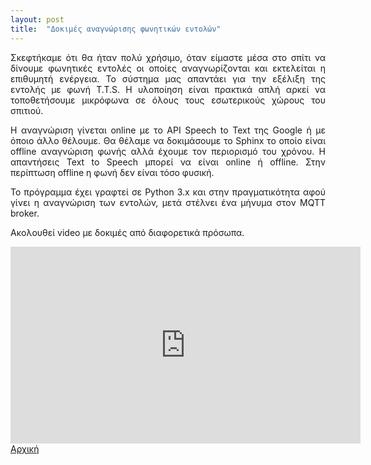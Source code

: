 ```yaml
---
layout: post
title:  "Δοκιμές αναγνώρισης φωνητικών εντολών"
---
```

<div style="text-align: justify;">
 <p>Σκεφτήκαμε ότι θα ήταν πολύ χρήσιμο, όταν είμαστε μέσα στο σπίτι να δίνουμε φωνητικές εντολές οι οποίες αναγνωρίζονται και εκτελείται η επιθυμητή ενέργεια. Το σύστημα μας απαντάει για την εξέλιξη της εντολής με φωνή T.T.S. Η υλοποίηση είναι πρακτικά απλή αρκεί να τοποθετήσουμε μικρόφωνα σε όλους τους εσωτερικούς χώρους του σπιτιού.</p>
 <p>Η αναγνώριση γίνεται online με το API Speech to Text της Google ή με όποιο άλλο θέλουμε. Θα θέλαμε να δοκιμάσουμε το Sphinx το οποίο είναι offline αναγνώριση φωνής αλλά έχουμε τον περιορισμό του χρόνου. Η απαντήσεις Text to Speech μπορεί να είναι online ή offline. Στην περίπτωση offline η φωνή δεν είναι τόσο φυσική.</p>
 <p>Το πρόγραμμα έχει γραφτεί σε Python 3.x και στην πραγματικότητα αφού γίνει η αναγνώριση των εντολών, μετά στέλνει ένα μήνυμα στον MQTT broker.</p>
 <p>Ακολουθεί video με δοκιμές από διαφορετικά πρόσωπα.</p>
 <center>
  <iframe width="560" height="315" src="https://www.youtube.com/embed/v0Mc70XVSyY" frameborder="0" allow="accelerometer; autoplay; encrypted-media; gyroscope; picture-in-picture" allowfullscreen></iframe>
 </center>
 <a href="{{ "./index.html" | relative_url }}">Αρχική</a>
</div>
